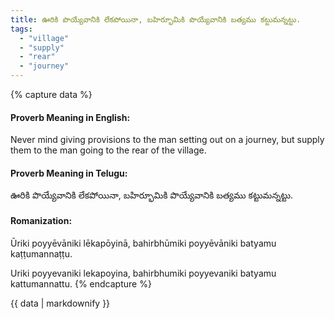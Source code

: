 ```yaml
---
title: ఊరికి పొయ్యేవానికి లేకపోయినా, బహిర్భూమికి పొయ్యేవానికి బత్యము కట్టుమన్నట్టు.
tags:
  - "village"
  - "supply"
  - "rear"
  - "journey"
---
```


{% capture data %}
#### Proverb Meaning in English:
Never mind giving provisions to the man setting out on a journey, but supply them to the man going to the rear of the village.

#### Proverb Meaning in Telugu:
ఊరికి పొయ్యేవానికి లేకపోయినా, బహిర్భూమికి పొయ్యేవానికి బత్యము కట్టుమన్నట్టు.

#### Romanization:
Ūriki poyyēvāniki lēkapōyinā, bahirbhūmiki poyyēvāniki batyamu kaṭṭumannaṭṭu.

Uriki poyyevaniki lekapoyina, bahirbhumiki poyyevaniki batyamu kattumannattu.
{% endcapture %}

{{ data | markdownify }}

